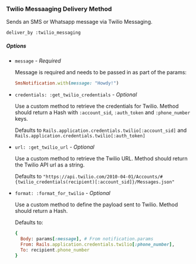 ### Twilio Messaaging Delivery Method

Sends an SMS or Whatsapp message via Twilio Messaging.

`deliver_by :twilio_messaging`

##### Options

* `message` - *Required*

  Message is required and needs to be passed in as part of the params:

  ```ruby
  SmsNotification.with(message: "Howdy!")
  ```

* `credentials: :get_twilio_credentials` - *Optional*

  Use a custom method to retrieve the credentials for Twilio. Method should return a Hash with `:account_sid`, `:auth_token` and `:phone_number` keys.

  Defaults to `Rails.application.credentials.twilio[:account_sid]` and `Rails.application.credentials.twilio[:auth_token]`

* `url: :get_twilio_url` - *Optional*

  Use a custom method to retrieve the Twilio URL.  Method should return the Twilio API url as a string.

  Defaults to `"https://api.twilio.com/2010-04-01/Accounts/#{twilio_credentials(recipient)[:account_sid]}/Messages.json"`

* `format: :format_for_twilio` - *Optional*

  Use a custom method to define the payload sent to Twilio. Method should return a Hash.

  Defaults to:

  ```ruby
  {
    Body: params[:message], # From notification.params
    From: Rails.application.credentials.twilio[:phone_number],
    To: recipient.phone_number
  }
  ```
